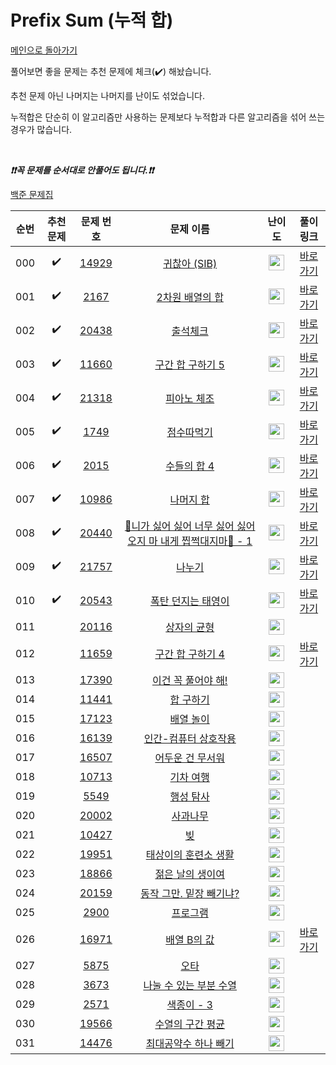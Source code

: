# Prefix Sum (누적 합)

[메인으로 돌아가기](https://github.com/tony9402/baekjoon)

풀어보면 좋을 문제는 추천 문제에 체크(:heavy_check_mark:) 해놨습니다.

추천 문제 아닌 나머지는 나머지를 난이도 섞었습니다.

누적합은 단순히 이 알고리즘만 사용하는 문제보다 누적합과 다른 알고리즘을 섞어 쓰는 경우가 많습니다.

<br>

***❗️❗️꼭 문제를 순서대로 안풀어도 됩니다.❗️❗️***

[백준 문제집](https://www.acmicpc.net/workbook/view/7274)


|순번|추천 문제|문제 번호|문제 이름|난이도|풀이 링크|
|:--:|:--:|:--:|:--:|:--:|:--:|
|000|:heavy_check_mark:|<a href="https://www.acmicpc.net/problem/14929" target="_blank">14929</a>|<a href="https://www.acmicpc.net/problem/14929" target="_blank">귀찮아 (SIB)</a>|<img height="25px" width="25px" src="https://static.solved.ac/tier_small/6.svg"/>|<a href="./../../solution/prefix_sum/14929" target="_blank">바로 가기</a>|
|001|:heavy_check_mark:|<a href="https://www.acmicpc.net/problem/2167" target="_blank">2167</a>|<a href="https://www.acmicpc.net/problem/2167" target="_blank">2차원 배열의 합</a>|<img height="25px" width="25px" src="https://static.solved.ac/tier_small/6.svg"/>|<a href="./../../solution/prefix_sum/2167" target="_blank">바로 가기</a>|
|002|:heavy_check_mark:|<a href="https://www.acmicpc.net/problem/20438" target="_blank">20438</a>|<a href="https://www.acmicpc.net/problem/20438" target="_blank">출석체크</a>|<img height="25px" width="25px" src="https://static.solved.ac/tier_small/9.svg"/>|<a href="./../../solution/prefix_sum/20438" target="_blank">바로 가기</a>|
|003|:heavy_check_mark:|<a href="https://www.acmicpc.net/problem/11660" target="_blank">11660</a>|<a href="https://www.acmicpc.net/problem/11660" target="_blank">구간 합 구하기 5</a>|<img height="25px" width="25px" src="https://static.solved.ac/tier_small/10.svg"/>|<a href="./../../solution/prefix_sum/11660" target="_blank">바로 가기</a>|
|004|:heavy_check_mark:|<a href="https://www.acmicpc.net/problem/21318" target="_blank">21318</a>|<a href="https://www.acmicpc.net/problem/21318" target="_blank">피아노 체조</a>|<img height="25px" width="25px" src="https://static.solved.ac/tier_small/10.svg"/>|<a href="./../../solution/prefix_sum/21318" target="_blank">바로 가기</a>|
|005|:heavy_check_mark:|<a href="https://www.acmicpc.net/problem/1749" target="_blank">1749</a>|<a href="https://www.acmicpc.net/problem/1749" target="_blank">점수따먹기</a>|<img height="25px" width="25px" src="https://static.solved.ac/tier_small/12.svg"/>|<a href="./../../solution/prefix_sum/1749" target="_blank">바로 가기</a>|
|006|:heavy_check_mark:|<a href="https://www.acmicpc.net/problem/2015" target="_blank">2015</a>|<a href="https://www.acmicpc.net/problem/2015" target="_blank">수들의 합 4</a>|<img height="25px" width="25px" src="https://static.solved.ac/tier_small/12.svg"/>|<a href="./../../solution/prefix_sum/2015" target="_blank">바로 가기</a>|
|007|:heavy_check_mark:|<a href="https://www.acmicpc.net/problem/10986" target="_blank">10986</a>|<a href="https://www.acmicpc.net/problem/10986" target="_blank">나머지 합</a>|<img height="25px" width="25px" src="https://static.solved.ac/tier_small/13.svg"/>|<a href="./../../solution/prefix_sum/10986" target="_blank">바로 가기</a>|
|008|:heavy_check_mark:|<a href="https://www.acmicpc.net/problem/20440" target="_blank">20440</a>|<a href="https://www.acmicpc.net/problem/20440" target="_blank">🎵니가 싫어 싫어 너무 싫어 싫어 오지 마 내게 찝쩍대지마🎵 - 1</a>|<img height="25px" width="25px" src="https://static.solved.ac/tier_small/13.svg"/>|<a href="./../../solution/prefix_sum/20440" target="_blank">바로 가기</a>|
|009|:heavy_check_mark:|<a href="https://www.acmicpc.net/problem/21757" target="_blank">21757</a>|<a href="https://www.acmicpc.net/problem/21757" target="_blank">나누기</a>|<img height="25px" width="25px" src="https://static.solved.ac/tier_small/14.svg"/>|<a href="./../../solution/prefix_sum/21757" target="_blank">바로 가기</a>|
|010|:heavy_check_mark:|<a href="https://www.acmicpc.net/problem/20543" target="_blank">20543</a>|<a href="https://www.acmicpc.net/problem/20543" target="_blank">폭탄 던지는 태영이</a>|<img height="25px" width="25px" src="https://static.solved.ac/tier_small/15.svg"/>|<a href="./../../solution/prefix_sum/20543" target="_blank">바로 가기</a>|
|011||<a href="https://www.acmicpc.net/problem/20116" target="_blank">20116</a>|<a href="https://www.acmicpc.net/problem/20116" target="_blank">상자의 균형</a>|<img height="25px" width="25px" src="https://static.solved.ac/tier_small/8.svg"/>||
|012||<a href="https://www.acmicpc.net/problem/11659" target="_blank">11659</a>|<a href="https://www.acmicpc.net/problem/11659" target="_blank">구간 합 구하기 4</a>|<img height="25px" width="25px" src="https://static.solved.ac/tier_small/8.svg"/>|<a href="./../../solution/prefix_sum/11659" target="_blank">바로 가기</a>|
|013||<a href="https://www.acmicpc.net/problem/17390" target="_blank">17390</a>|<a href="https://www.acmicpc.net/problem/17390" target="_blank">이건 꼭 풀어야 해!</a>|<img height="25px" width="25px" src="https://static.solved.ac/tier_small/8.svg"/>||
|014||<a href="https://www.acmicpc.net/problem/11441" target="_blank">11441</a>|<a href="https://www.acmicpc.net/problem/11441" target="_blank">합 구하기</a>|<img height="25px" width="25px" src="https://static.solved.ac/tier_small/8.svg"/>||
|015||<a href="https://www.acmicpc.net/problem/17123" target="_blank">17123</a>|<a href="https://www.acmicpc.net/problem/17123" target="_blank">배열 놀이</a>|<img height="25px" width="25px" src="https://static.solved.ac/tier_small/9.svg"/>||
|016||<a href="https://www.acmicpc.net/problem/16139" target="_blank">16139</a>|<a href="https://www.acmicpc.net/problem/16139" target="_blank">인간-컴퓨터 상호작용</a>|<img height="25px" width="25px" src="https://static.solved.ac/tier_small/10.svg"/>||
|017||<a href="https://www.acmicpc.net/problem/16507" target="_blank">16507</a>|<a href="https://www.acmicpc.net/problem/16507" target="_blank">어두운 건 무서워</a>|<img height="25px" width="25px" src="https://static.solved.ac/tier_small/10.svg"/>||
|018||<a href="https://www.acmicpc.net/problem/10713" target="_blank">10713</a>|<a href="https://www.acmicpc.net/problem/10713" target="_blank">기차 여행</a>|<img height="25px" width="25px" src="https://static.solved.ac/tier_small/11.svg"/>||
|019||<a href="https://www.acmicpc.net/problem/5549" target="_blank">5549</a>|<a href="https://www.acmicpc.net/problem/5549" target="_blank">행성 탐사</a>|<img height="25px" width="25px" src="https://static.solved.ac/tier_small/11.svg"/>||
|020||<a href="https://www.acmicpc.net/problem/20002" target="_blank">20002</a>|<a href="https://www.acmicpc.net/problem/20002" target="_blank">사과나무</a>|<img height="25px" width="25px" src="https://static.solved.ac/tier_small/11.svg"/>||
|021||<a href="https://www.acmicpc.net/problem/10427" target="_blank">10427</a>|<a href="https://www.acmicpc.net/problem/10427" target="_blank">빚</a>|<img height="25px" width="25px" src="https://static.solved.ac/tier_small/11.svg"/>||
|022||<a href="https://www.acmicpc.net/problem/19951" target="_blank">19951</a>|<a href="https://www.acmicpc.net/problem/19951" target="_blank">태상이의 훈련소 생활</a>|<img height="25px" width="25px" src="https://static.solved.ac/tier_small/11.svg"/>||
|023||<a href="https://www.acmicpc.net/problem/18866" target="_blank">18866</a>|<a href="https://www.acmicpc.net/problem/18866" target="_blank">젊은 날의 생이여</a>|<img height="25px" width="25px" src="https://static.solved.ac/tier_small/12.svg"/>||
|024||<a href="https://www.acmicpc.net/problem/20159" target="_blank">20159</a>|<a href="https://www.acmicpc.net/problem/20159" target="_blank">동작 그만. 밑장 빼기냐?</a>|<img height="25px" width="25px" src="https://static.solved.ac/tier_small/12.svg"/>||
|025||<a href="https://www.acmicpc.net/problem/2900" target="_blank">2900</a>|<a href="https://www.acmicpc.net/problem/2900" target="_blank">프로그램</a>|<img height="25px" width="25px" src="https://static.solved.ac/tier_small/13.svg"/>||
|026||<a href="https://www.acmicpc.net/problem/16971" target="_blank">16971</a>|<a href="https://www.acmicpc.net/problem/16971" target="_blank">배열 B의 값</a>|<img height="25px" width="25px" src="https://static.solved.ac/tier_small/13.svg"/>|<a href="./../../solution/prefix_sum/16971" target="_blank">바로 가기</a>|
|027||<a href="https://www.acmicpc.net/problem/5875" target="_blank">5875</a>|<a href="https://www.acmicpc.net/problem/5875" target="_blank">오타</a>|<img height="25px" width="25px" src="https://static.solved.ac/tier_small/13.svg"/>||
|028||<a href="https://www.acmicpc.net/problem/3673" target="_blank">3673</a>|<a href="https://www.acmicpc.net/problem/3673" target="_blank">나눌 수 있는 부분 수열</a>|<img height="25px" width="25px" src="https://static.solved.ac/tier_small/13.svg"/>||
|029||<a href="https://www.acmicpc.net/problem/2571" target="_blank">2571</a>|<a href="https://www.acmicpc.net/problem/2571" target="_blank">색종이 - 3</a>|<img height="25px" width="25px" src="https://static.solved.ac/tier_small/13.svg"/>||
|030||<a href="https://www.acmicpc.net/problem/19566" target="_blank">19566</a>|<a href="https://www.acmicpc.net/problem/19566" target="_blank">수열의 구간 평균</a>|<img height="25px" width="25px" src="https://static.solved.ac/tier_small/14.svg"/>||
|031||<a href="https://www.acmicpc.net/problem/14476" target="_blank">14476</a>|<a href="https://www.acmicpc.net/problem/14476" target="_blank">최대공약수 하나 빼기</a>|<img height="25px" width="25px" src="https://static.solved.ac/tier_small/14.svg"/>||